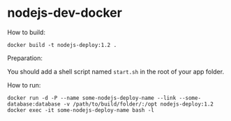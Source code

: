 nodejs-dev-docker
====

How to build:
```shell
docker build -t nodejs-deploy:1.2 .
```

Preparation:

You should add a shell script named `start.sh` in the root of your app folder.

How to run:
```shell
docker run -d -P --name some-nodejs-deploy-name --link --some-database:database -v /path/to/build/folder/:/opt nodejs-deploy:1.2
docker exec -it some-nodejs-deploy-name bash -l
```
